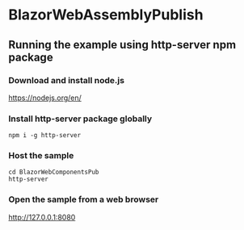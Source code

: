 # BlazorWebAssemblyPublish

## Running the example using http-server npm package
### Download and install node.js
https://nodejs.org/en/
### Install http-server package globally
```
npm i -g http-server
```
### Host the sample
```
cd BlazorWebComponentsPub
http-server
```
### Open the sample from a web browser
http://127.0.0.1:8080
